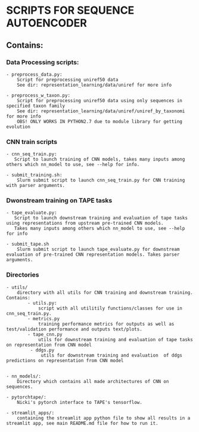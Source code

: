 # SCRIPTS FOR SEQUENCE AUTOENCODER
## Contains:
### Data Processing scripts:
    - preprocess_data.py: 
        Script for preprocessing uniref50 data
        See dir: representation_learning/data/uniref for more info
    
    - preprocess_w_taxon.py:
        Script for preprocessing uniref50 data using only sequences in specified taxon family
        See dir: representation_learning/data/uniref/uniref_by_taxonomi for more info 
        OBS! ONLY WORKS IN PYTHON2.7 due to module library for getting evolution
    

### CNN train scripts 
    - cnn_seq_train.py: 
       Script to launch training of CNN models, takes many inputs among others which nn_model to use, see --help for info. 
    
    - submit_training.sh:
        Slurm submit script to launch cnn_seq_train.py for CNN training with parser arguments.
### Dwonstream training on TAPE tasks
    - tape_evaluate.py: 
       Script to launch downstream training and evaluation of tape tasks using representations from upstream pre-trained CNN models. 
       Takes many inputs among others which nn_model to use, see --help for info 
    
    - submit_tape.sh
        Slurm submit script to launch tape_evaluate.py for downstream evaluation of pre-trained CNN representation models. Takes parser arguments.
    
### Directories  
    - utils/
        directory with all utils for CNN training and downstream training. Contains:
            - utils.py:
                script with all utilitily functions/classes for use in cnn_seq_train.py.
            - metrics.py
                training performance metrics for outputs as well as test/validation performance and outputs text/plots. 
            - tape_cnn.py
                utils for downstream training and evaluation of tape tasks on representation from CNN model
             - ddgs.py
                 utils for downstream training and evaluation  of ddgs predictions on representation from CNN model


    - nn_models/:
        Directory which contains all made architectures of CNN on sequences. 
    
    - pytorchtape/:
        Nicki's pytorch interface to TAPE's tensorflow.
    
    - streamlit_apps/:
        containing the streamlit app python file to show all results in a streamlit app, see main README.md file for how to run it. 
    
